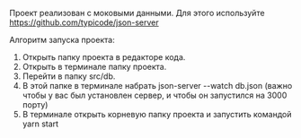 Проект реализован с моковыми данными. 
Для этого используйте https://github.com/typicode/json-server

Алгоритм запуска проекта:
1. Открыть папку проекта в редакторе кода. 
2. Открыть в терминале папку проекта. 
3. Перейти в папку src/db.
4. В этой папке в терминале набрать json-server --watch db.json (важно чтобы у вас был установлен сервер, и чтобы он запустился на 3000 порту)
5. В терминале открыть корневую папку проекта и запустить командой yarn start

